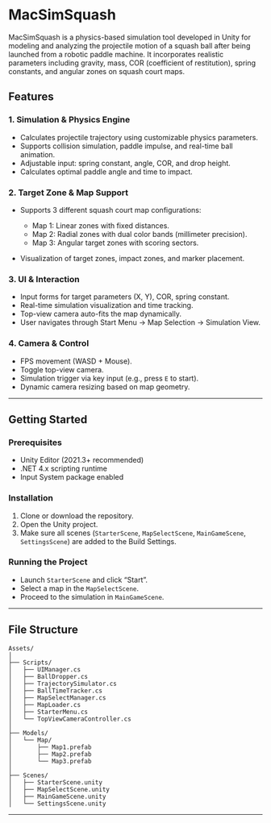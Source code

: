 # MacSimSquash

MacSimSquash is a physics-based simulation tool developed in Unity for modeling and analyzing the projectile motion of a squash ball after being launched from a robotic paddle machine. It incorporates realistic parameters including gravity, mass, COR (coefficient of restitution), spring constants, and angular zones on squash court maps.

## Features

### 1. Simulation & Physics Engine

* Calculates projectile trajectory using customizable physics parameters.
* Supports collision simulation, paddle impulse, and real-time ball animation.
* Adjustable input: spring constant, angle, COR, and drop height.
* Calculates optimal paddle angle and time to impact.

### 2. Target Zone & Map Support

* Supports 3 different squash court map configurations:

  * Map 1: Linear zones with fixed distances.
  * Map 2: Radial zones with dual color bands (millimeter precision).
  * Map 3: Angular target zones with scoring sectors.
* Visualization of target zones, impact zones, and marker placement.

### 3. UI & Interaction

* Input forms for target parameters (X, Y), COR, spring constant.
* Real-time simulation visualization and time tracking.
* Top-view camera auto-fits the map dynamically.
* User navigates through Start Menu → Map Selection → Simulation View.

### 4. Camera & Control

* FPS movement (WASD + Mouse).
* Toggle top-view camera.
* Simulation trigger via key input (e.g., press `E` to start).
* Dynamic camera resizing based on map geometry.

---

## Getting Started

### Prerequisites

* Unity Editor (2021.3+ recommended)
* .NET 4.x scripting runtime
* Input System package enabled

### Installation

1. Clone or download the repository.
2. Open the Unity project.
3. Make sure all scenes (`StarterScene`, `MapSelectScene`, `MainGameScene`, `SettingsScene`) are added to the Build Settings.

### Running the Project

* Launch `StarterScene` and click “Start”.
* Select a map in the `MapSelectScene`.
* Proceed to the simulation in `MainGameScene`.

---

## File Structure

```
Assets/
│
├── Scripts/
│   ├── UIManager.cs
│   ├── BallDropper.cs
│   ├── TrajectorySimulator.cs
│   ├── BallTimeTracker.cs
│   ├── MapSelectManager.cs
│   ├── MapLoader.cs
│   ├── StarterMenu.cs
│   └── TopViewCameraController.cs
│
├── Models/
│   └── Map/
│       ├── Map1.prefab
│       ├── Map2.prefab
│       └── Map3.prefab
│
├── Scenes/
│   ├── StarterScene.unity
│   ├── MapSelectScene.unity
│   ├── MainGameScene.unity
│   └── SettingsScene.unity
```

---
